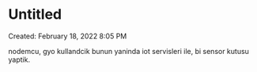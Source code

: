 # Untitled

Created: February 18, 2022 8:05 PM

nodemcu, gyo kullandcik bunun yaninda iot servisleri ile, bi sensor kutusu yaptik.